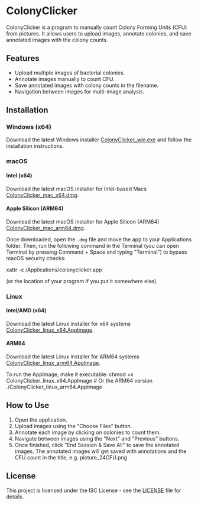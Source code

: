 # ColonyClicker

ColonyClicker is a program to manually count Colony Forming Units (CFU) from pictures. It allows users to upload images, annotate colonies, and save annotated images with the colony counts.

## Features

- Upload multiple images of bacterial colonies.
- Annotate images manually to count CFU.
- Save annotated images with colony counts in the filename.
- Navigation between images for multi-image analysis.

## Installation

### Windows (x64)
Download the latest Windows installer [ColonyClicker_win.exe](https://github.com/SynBioExplorer/ColonyClicker/releases/download/v1.0.0/ColonyClicker_win.exe) and follow the installation instructions.

### macOS
#### Intel (x64)
Download the latest macOS installer for Intel-based Macs [ColonyClicker_mac_x64.dmg](https://github.com/SynBioExplorer/ColonyClicker/releases/download/v1.0.0/ColonyClicker_mac_x64.dmg).

#### Apple Silicon (ARM64)
Download the latest macOS installer for Apple Silicon (ARM64) [ColonyClicker_mac_arm64.dmg](https://github.com/SynBioExplorer/ColonyClicker/releases/download/v1.0.0/ColonyClicker_mac_arm64.dmg).

Once downloaded, open the `.dmg` file and move the app to your Applications folder. Then, run the following command in the Terminal (you can open Terminal by pressing Command + Space and typing "Terminal") to bypass macOS security checks:

xattr -c /Applications/colonyclicker.app

(or the location of your program if you put it somewhere else).

### Linux
#### Intel/AMD (x64)
Download the latest Linux installer for x64 systems [ColonyClicker_linux_x64.AppImage](https://github.com/SynBioExplorer/ColonyClicker/releases/download/v1.0.0/ColonyClicker_linux_x64.AppImage).

#### ARM64
Download the latest Linux installer for ARM64 systems [ColonyClicker_linux_arm64.AppImage](https://github.com/SynBioExplorer/ColonyClicker/releases/download/v1.0.0/ColonyClicker_linux_arm64.AppImage).

To run the AppImage, make it executable:
chmod +x ColonyClicker_linux_x64.AppImage # 
Or the ARM64 version ./ColonyClicker_linux_arm64.AppImage


## How to Use

1. Open the application.
2. Upload images using the "Choose Files" button.
3. Annotate each image by clicking on colonies to count them.
4. Navigate between images using the "Next" and "Previous" buttons.
5. Once finished, click "End Session & Save All" to save the annotated images.
The annotated images will get saved with annotations and the CFU count in the title, e.g. picture_24CFU.png

## License

This project is licensed under the ISC License - see the [LICENSE](LICENSE) file for details.
